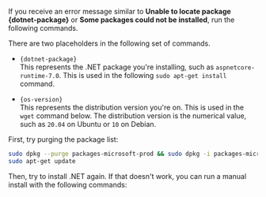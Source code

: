 
If you receive an error message similar to **Unable to locate package {dotnet-package}** or **Some packages could not be installed**, run the following commands.

There are two placeholders in the following set of commands.

- `{dotnet-package}`\
This represents the .NET package you're installing, such as `aspnetcore-runtime-7.0`. This is used in the following `sudo apt-get install` command.

- `{os-version}`\
This represents the distribution version you're on. This is used in the `wget` command below. The distribution version is the numerical value, such as `20.04` on Ubuntu or `10` on Debian.

First, try purging the package list:

```bash
sudo dpkg --purge packages-microsoft-prod && sudo dpkg -i packages-microsoft-prod.deb
sudo apt-get update
```

Then, try to install .NET again. If that doesn't work, you can run a manual install with the following commands:

